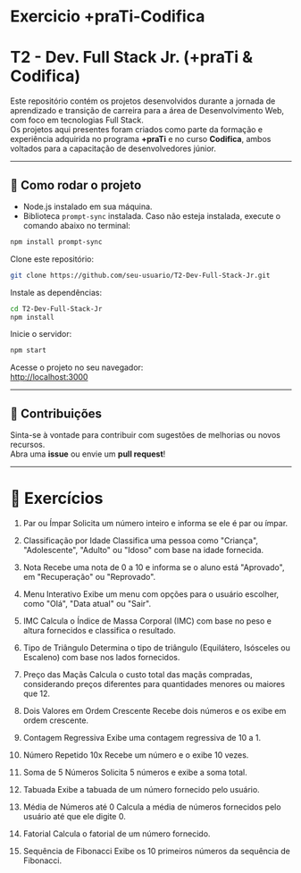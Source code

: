 # Exercicio  +praTi-Codifica

# T2 - Dev. Full Stack Jr. (+praTi & Codifica)

Este repositório contém os projetos desenvolvidos durante a jornada de aprendizado e transição de carreira para a área de Desenvolvimento Web, com foco em tecnologias Full Stack.  
Os projetos aqui presentes foram criados como parte da formação e experiência adquirida no programa **+praTi** e no curso **Codifica**, ambos voltados para a capacitação de desenvolvedores júnior.

---




## 🚀 Como rodar o projeto

- Node.js instalado em sua máquina.
- Biblioteca `prompt-sync` instalada. Caso não esteja instalada, execute o comando abaixo no terminal:

```bash
npm install prompt-sync
```
Clone este repositório:

```bash
git clone https://github.com/seu-usuario/T2-Dev-Full-Stack-Jr.git
```

Instale as dependências:

```bash
cd T2-Dev-Full-Stack-Jr
npm install
```

Inicie o servidor:

```bash
npm start
```

Acesse o projeto no seu navegador:  
[http://localhost:3000](http://localhost:3000)

---

## 🤝 Contribuições

Sinta-se à vontade para contribuir com sugestões de melhorias ou novos recursos.  
Abra uma **issue** ou envie um **pull request**!

---

# 🧠 Exercícios 

1. Par ou Ímpar
Solicita um número inteiro e informa se ele é par ou ímpar.

2. Classificação por Idade
Classifica uma pessoa como "Criança", "Adolescente", "Adulto" ou "Idoso" com base na idade fornecida.

3. Nota
Recebe uma nota de 0 a 10 e informa se o aluno está "Aprovado", em "Recuperação" ou "Reprovado".

4. Menu Interativo
Exibe um menu com opções para o usuário escolher, como "Olá", "Data atual" ou "Sair".

5. IMC
Calcula o Índice de Massa Corporal (IMC) com base no peso e altura fornecidos e classifica o resultado.

6. Tipo de Triângulo
Determina o tipo de triângulo (Equilátero, Isósceles ou Escaleno) com base nos lados fornecidos.

7. Preço das Maçãs
Calcula o custo total das maçãs compradas, considerando preços diferentes para quantidades menores ou maiores que 12.

8. Dois Valores em Ordem Crescente
Recebe dois números e os exibe em ordem crescente.

9. Contagem Regressiva
Exibe uma contagem regressiva de 10 a 1.

10. Número Repetido 10x
Recebe um número e o exibe 10 vezes.

11. Soma de 5 Números
Solicita 5 números e exibe a soma total.

12. Tabuada
Exibe a tabuada de um número fornecido pelo usuário.

13. Média de Números até 0
Calcula a média de números fornecidos pelo usuário até que ele digite 0.

14. Fatorial
Calcula o fatorial de um número fornecido.

15. Sequência de Fibonacci
Exibe os 10 primeiros números da sequência de Fibonacci.
